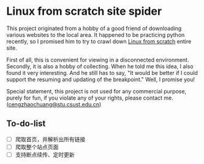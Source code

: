 # Linux from scratch site spider
This project originated from a hobby of a good friend of downloading various websites to the local area. It happened to be practicing python recently, so I promised him to try to crawl down <a href='http://www.linuxfromscratch.org/' target='_blank'>Linux from scratch</a> entire site. 

First of all, this is convenient for viewing in a disconnected environment. Secondly, it is also a hobby of collecting. When he told me this idea, I also found it very interesting. And he still has to say, "It would be better if I could support the resuming and updating of the breakpoint." Well, I promise you!

Special statement, this project is not used for any commercial purpose, purely for fun, if you violate any of your rights, please contact me. (cengzhaochuang@stu.csust.edu.cn)

## To-do-list
 - [ ] 爬取首页，并解析出所有链接
 - [ ] 爬取整个站点页面
 - [ ] 支持断点续传、定时更新
